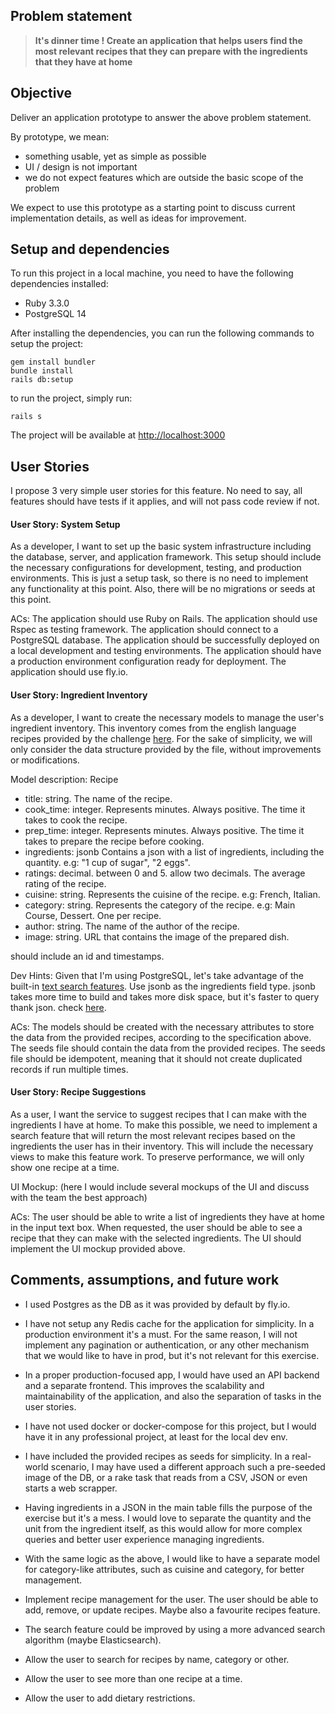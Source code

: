 ## Problem statement

> **It's dinner time ! Create an application that helps users find the most relevant recipes that they can prepare with the ingredients that they have at home**

## Objective

Deliver an application prototype to answer the above problem statement.

By prototype, we mean:
- something usable, yet as simple as possible
- UI / design is not important
- we do not expect features which are outside the basic scope of the problem

We expect to use this prototype as a starting point to discuss current implementation details, as well as ideas for improvement.

## Setup and dependencies
To run this project in a local machine, you need to have the following dependencies installed:
- Ruby 3.3.0
- PostgreSQL 14

After installing the dependencies, you can run the following commands to setup the project:
```
gem install bundler
bundle install
rails db:setup
```

to run the project, simply run:
```
rails s
``` 

The project will be available at [http://localhost:3000](http://localhost:3000)


## User Stories
I propose 3 very simple user stories for this feature. No need to say, all features should have tests if it applies, and will not pass code review if not. 

#### User Story: System Setup 
As a developer, I want to set up the basic system infrastructure including the database, server, and application framework. This setup should include the necessary configurations for development, testing, and production environments.
This is just a setup task, so there is no need to implement any functionality at this point. Also, there will be no migrations or seeds at this point.

ACs:
The application should use Ruby on Rails.
The application should use Rspec as testing framework.
The application should connect to a PostgreSQL database.
The application should be successfully deployed on a local development and testing environments.
The application should have a production environment configuration ready for deployment.
The application should use fly.io.

#### User Story: Ingredient Inventory 
As a developer, I want to create the necessary models to manage the user's ingredient inventory. 
This inventory comes from  the english language recipes provided by the challenge [here](https://pennylane-interviewing-assets-20220328.s3.eu-west-1.amazonaws.com/recipes-en.json.gz). 
For the sake of simplicity, we will only consider the data structure provided by the file, without improvements or modifications.

Model description: Recipe
- title: string. 
The name of the recipe.
- cook_time: integer. Represents minutes. Always positive. 
The time it takes to cook the recipe.
- prep_time: integer. Represents minutes. Always positive. 
The time it takes to prepare the recipe before cooking.
- ingredients: jsonb
  Contains a json with a list of ingredients, including the quantity. e.g: "1 cup of sugar", "2 eggs".
- ratings: decimal. between 0 and 5. allow two decimals. 
The average rating of the recipe.
- cuisine: string. 
Represents the cuisine of the recipe. e.g: French, Italian.
- category: string.
Represents the category of the recipe. e.g: Main Course, Dessert. One per recipe.
- author: string. 
The name of the author of the recipe.
- image: string. 
URL that contains the image of the prepared dish.

should include an id and timestamps.

Dev Hints:
Given that I'm using PostgreSQL, let's take advantage of the built-in [text search features](https://www.postgresql.org/docs/current/textsearch-tables.html#TEXTSEARCH-TABLES-SEARCH).
Use jsonb as the ingredients field type. jsonb takes more time to build and takes more disk space, but it's faster to query thank json. check [here](https://stackoverflow.com/questions/22654170/explanation-of-jsonb-introduced-by-postgresql).

ACs:
The models should be created with the necessary attributes to store the data from the provided recipes, according to the specification above.
The seeds file should contain the data from the provided recipes.
The seeds file should be idempotent, meaning that it should not create duplicated records if run multiple times.

#### User Story: Recipe Suggestions 
As a user, I want the service to suggest recipes that I can make with the ingredients I have at home.
To make this possible, we need to implement a search feature that will return the most relevant recipes based on the ingredients the user has in their inventory. 
This will include the necessary views to make this feature work.
To preserve performance, we will only show one recipe at a time.

UI Mockup:
(here I would include several mockups of the UI and discuss with the team the best approach)

ACs:
The user should be able to write a list of ingredients they have at home in the input text box.
When requested, the user should be able to see a recipe that they can make with the selected ingredients.
The UI should implement the UI mockup provided above.

## Comments, assumptions, and future work
- I used Postgres as the DB as it was provided by default by fly.io.
- I have not setup any Redis cache for the application for simplicity. In a production environment it's a must. For the same reason, I will not implement any pagination or authentication, or any other mechanism that we would like to have in prod, but it's not relevant for this exercise.
- In a proper production-focused app, I would have used an API backend and a separate frontend. This improves the scalability and maintainability of the application, and also the separation of tasks in the user stories.
- I have not used docker or docker-compose for this project, but I would have it in any professional project, at least for the local dev env.
- I have included the provided recipes as seeds for simplicity. In a real-world scenario, I may have used a different approach such a pre-seeded image of the DB, or a rake task that reads from a CSV, JSON or even starts a web scrapper.

- Having ingredients in a JSON in the main table fills the purpose of the exercise but it's a mess. I would love to separate the quantity and the unit from the ingredient itself, as this would allow for more complex queries and better user experience managing ingredients. 
- With the same logic as the above, I would like to have a separate model for category-like attributes, such as cuisine and category, for better management.
- Implement recipe management for the user. The user should be able to add, remove, or update recipes. Maybe also a favourite recipes feature.
- The search feature could be improved by using a more advanced search algorithm (maybe Elasticsearch).
- Allow the user to search for recipes by name, category or other.
- Allow the user to see more than one recipe at a time.
- Allow the user to add dietary restrictions.